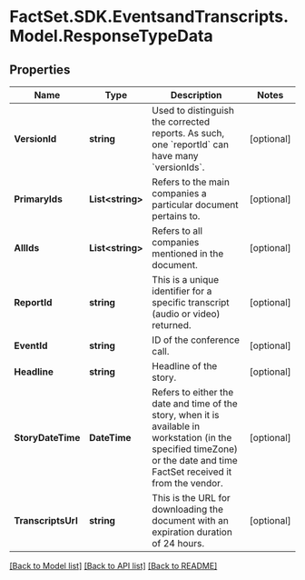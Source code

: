 # FactSet.SDK.EventsandTranscripts.Model.ResponseTypeData

## Properties

Name | Type | Description | Notes
------------ | ------------- | ------------- | -------------
**VersionId** | **string** | Used to distinguish the corrected reports. As such, one &#x60;reportId&#x60; can have many &#x60;versionIds&#x60;. | [optional] 
**PrimaryIds** | **List&lt;string&gt;** | Refers to the main companies a particular document pertains to. | [optional] 
**AllIds** | **List&lt;string&gt;** | Refers to all companies mentioned in the document.  | [optional] 
**ReportId** | **string** | This is a unique identifier for a specific transcript (audio or video) returned. | [optional] 
**EventId** | **string** | ID of the conference call. | [optional] 
**Headline** | **string** | Headline of the story. | [optional] 
**StoryDateTime** | **DateTime** | Refers to either the date and time of the story, when it is available in workstation (in the specified timeZone) or the date and time FactSet received it from the vendor. | [optional] 
**TranscriptsUrl** | **string** | This is the URL for downloading the document with an expiration duration of 24 hours. | [optional] 

[[Back to Model list]](../README.md#documentation-for-models) [[Back to API list]](../README.md#documentation-for-api-endpoints) [[Back to README]](../README.md)

